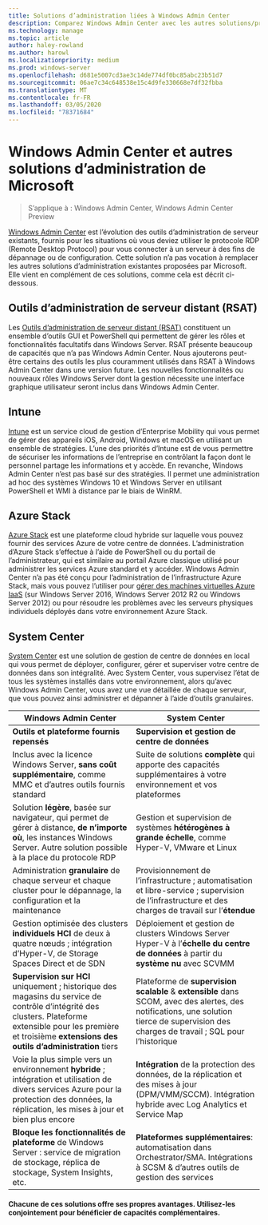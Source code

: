 ```yaml
---
title: Solutions d’administration liées à Windows Admin Center
description: Comparez Windows Admin Center avec les autres solutions/produits d’administration et de supervision de Microsoft et découvrez en quoi ils sont complémentaires (projet Honolulu)
ms.technology: manage
ms.topic: article
author: haley-rowland
ms.author: harowl
ms.localizationpriority: medium
ms.prod: windows-server
ms.openlocfilehash: d681e5007cd3ae3c14de774df0bc85abc23b51d7
ms.sourcegitcommit: 06ae7c34c648538e15c4d9fe330668e7df32fbba
ms.translationtype: MT
ms.contentlocale: fr-FR
ms.lasthandoff: 03/05/2020
ms.locfileid: "78371684"
---
```

# <a name="windows-admin-center-and-related-management-solutions-from-microsoft"></a>Windows Admin Center et autres solutions d’administration de Microsoft

>S’applique à : Windows Admin Center, Windows Admin Center Preview

[Windows Admin Center](windows-admin-center.md) est l’évolution des outils d’administration de serveur existants, fournis pour les situations où vous deviez utiliser le protocole RDP (Remote Desktop Protocol) pour vous connecter à un serveur à des fins de dépannage ou de configuration. Cette solution n’a pas vocation à remplacer les autres solutions d’administration existantes proposées par Microsoft. Elle vient en complément de ces solutions, comme cela est décrit ci-dessous.

## <a name="remote-server-administration-tools-rsat"></a>Outils d’administration de serveur distant (RSAT)

Les [Outils d’administration de serveur distant (RSAT)](https://docs.microsoft.com/windows-server/remote/remote-server-administration-tools) constituent un ensemble d’outils GUI et PowerShell qui permettent de gérer les rôles et fonctionnalités facultatifs dans Windows Server. RSAT présente beaucoup de capacités que n’a pas Windows Admin Center. Nous ajouterons peut-être certains des outils les plus couramment utilisés dans RSAT à Windows Admin Center dans une version future. Les nouvelles fonctionnalités ou nouveaux rôles Windows Server dont la gestion nécessite une interface graphique utilisateur seront inclus dans Windows Admin Center.

## <a name="intune"></a>Intune

[Intune](https://www.microsoft.com/cloud-platform/microsoft-intune) est un service cloud de gestion d’Enterprise Mobility qui vous permet de gérer des appareils iOS, Android, Windows et macOS en utilisant un ensemble de stratégies. L’une des priorités d’Intune est de vous permettre de sécuriser les informations de l’entreprise en contrôlant la façon dont le personnel partage les informations et y accède. En revanche, Windows Admin Center n’est pas basé sur des stratégies. Il permet une administration ad hoc des systèmes Windows 10 et Windows Server en utilisant PowerShell et WMI à distance par le biais de WinRM.

## <a name="azure-stack"></a>Azure Stack

[Azure Stack](https://azure.microsoft.com/overview/azure-stack/) est une plateforme cloud hybride sur laquelle vous pouvez fournir des services Azure de votre centre de données. L’administration d’Azure Stack s’effectue à l’aide de PowerShell ou du portail de l’administrateur, qui est similaire au portail Azure classique utilisé pour administrer les services Azure standard et y accéder. Windows Admin Center n’a pas été conçu pour l’administration de l’infrastructure Azure Stack, mais vous pouvez l’utiliser pour [gérer des machines virtuelles Azure IaaS](../azure/manage-azure-vms.md) (sur Windows Server 2016, Windows Server 2012 R2 ou Windows Server 2012) ou pour résoudre les problèmes avec les serveurs physiques individuels déployés dans votre environnement Azure Stack.

## <a name="system-center"></a>System Center

[System Center](https://www.microsoft.com/cloud-platform/system-center) est une solution de gestion de centre de données en local qui vous permet de déployer, configurer, gérer et superviser votre centre de données dans son intégralité. Avec System Center, vous supervisez l’état de tous les systèmes installés dans votre environnement, alors qu’avec Windows Admin Center, vous avez une vue détaillée de chaque serveur, que vous pouvez ainsi administrer et dépanner à l’aide d’outils granulaires.

| Windows Admin Center                 | System Center                      |
|--------------------------------------|------------------------------------|
| **Outils et plateforme fournis repensés** | **Supervision et gestion de centre de données** |
| Inclus avec la licence Windows Server, **sans coût supplémentaire**, comme MMC et d’autres outils fournis standard | Suite de solutions **complète** qui apporte des capacités supplémentaires à votre environnement et vos plateformes |
| Solution **légère**, basée sur navigateur, qui permet de gérer à distance, **de n’importe où**, les instances Windows Server. Autre solution possible à la place du protocole RDP | Gestion et supervision de systèmes **hétérogènes** **à grande échelle**, comme Hyper-V, VMware et Linux |
|Administration **granulaire** de chaque serveur et chaque cluster pour le dépannage, la configuration et la maintenance|Provisionnement de l’infrastructure ; automatisation et libre-service ; supervision de l’infrastructure et des charges de travail sur l’**étendue**|
|Gestion optimisée des clusters **individuels** **HCI** de deux à quatre nœuds ; intégration d’Hyper-V, de Storage Spaces Direct et de SDN|Déploiement et gestion de clusters Windows Server Hyper-V à l’**échelle du centre de données** à partir du **système nu** avec SCVMM|
|**Supervision sur HCI** uniquement ; historique des magasins du service de contrôle d’intégrité des clusters. Plateforme extensible pour les première et troisième **extensions des outils d’administration** tiers|Plateforme de **supervision scalable** & **extensible** dans SCOM, avec des alertes, des notifications, une solution tierce de supervision des charges de travail ; SQL pour l’historique|
|Voie la plus simple vers un environnement **hybride** ; intégration et utilisation de divers services Azure pour la protection des données, la réplication, les mises à jour et bien plus encore|**Intégration** de la protection des données, de la réplication et des mises à jour (DPM/VMM/SCCM). Intégration hybride avec Log Analytics et Service Map|
|**Bloque les fonctionnalités de plateforme** de Windows Server : service de migration de stockage, réplica de stockage, System Insights, etc.|**Plateformes supplémentaires**: automatisation dans Orchestrator/SMA. Intégrations à SCSM & d’autres outils de gestion des services|

#### <a name="each-delivers-targeted-value-independently-better-together-with-complementary-capabilities"></a>Chacune de ces solutions offre ses propres avantages. **Utilisez-les conjointement** pour bénéficier de capacités complémentaires.
